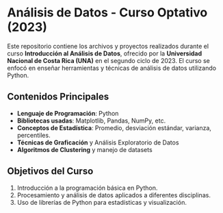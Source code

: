 <h1>Análisis de Datos - Curso Optativo (2023)</h1>

Este repositorio contiene los archivos y proyectos realizados durante el curso **Introducción al Análisis de Datos**, ofrecido por la **Universidad Nacional de Costa Rica (UNA)** en el segundo ciclo de 2023. El curso se enfocó en enseñar herramientas y técnicas de análisis de datos utilizando Python.

## Contenidos Principales

- **Lenguaje de Programación**: Python
- **Bibliotecas usadas**: Matplotlib, Pandas, NumPy, etc.
- **Conceptos de Estadística**: Promedio, desviación estándar, varianza, percentiles.
- **Técnicas de Graficación** y Análisis Exploratorio de Datos
- **Algoritmos de Clustering** y manejo de datasets

## Objetivos del Curso

1. Introducción a la programación básica en Python.
2. Procesamiento y análisis de datos aplicados a diferentes disciplinas.
3. Uso de librerías de Python para estadísticas y visualización.

